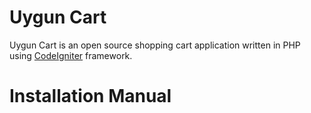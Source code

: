 Uygun Cart
==========
Uygun Cart is an open source shopping cart application written in PHP using [CodeIgniter](https://github.com/EllisLab/CodeIgniter) framework.

<h1>Installation Manual</h1>
